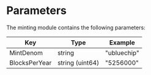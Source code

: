 <!--
order: 4
-->

# Parameters

The minting module contains the following parameters:

| Key                 | Type            | Example                |
|---------------------|-----------------|------------------------|
| MintDenom           | string          | "ubluechip"                |
| BlocksPerYear       | string (uint64) | "5256000"              |
